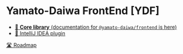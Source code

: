 # Yamato-Daiwa FrontEnd [YDF]

* [📖 **Core library** (documentation for `@yamato-daiwa/frontend` is here)](CoreLibrary/Package/README.md)
* [📖 IntelliJ IDEA plugin](IDEsPlugins/IntelliJ_IDEA/README.md)

[🛣️ Roadmap](https://yamato-daiwa.myjetbrains.com/youtrack/agiles/121-8/current)

